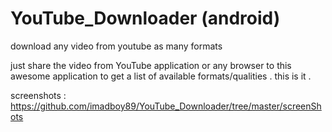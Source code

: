 YouTube_Downloader (android)
============================

download any video from youtube as many formats 


just share the video from YouTube application or any browser to this awesome application to get a list of available formats/qualities .
this is it .

screenshots :
https://github.com/imadboy89/YouTube_Downloader/tree/master/screenShots
